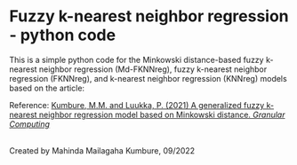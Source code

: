 # Fuzzy k-nearest neighbor regression - python code

This is a simple python code for the Minkowski distance-based fuzzy k-nearest neighbor regression (Md-FKNNreg), 
fuzzy k-nearest neighbor regression (FKNNreg), and k-nearest neighbor regression (KNNreg) models
based on the article: 

Reference:
    [Kumbure, M.M. and Luukka, P. (2021) A generalized fuzzy k-nearest neighbor regression model based on Minkowski distance. *Granular Computing*](https://doi.org/10.1007/s41066-021-00288-w)<br/>
<br/>

Created by Mahinda Mailagaha Kumbure, 09/2022 

